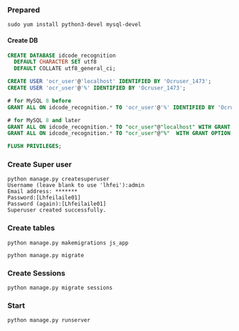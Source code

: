 ### Prepared


```shell
sudo yum install python3-devel mysql-devel
```



#### Create DB

```SQL
CREATE DATABASE idcode_recognition
  DEFAULT CHARACTER SET utf8
  DEFAULT COLLATE utf8_general_ci;

CREATE USER 'ocr_user'@'localhost' IDENTIFIED BY 'Ocruser_1473';
CREATE USER 'ocr_user'@'%' IDENTIFIED BY 'Ocruser_1473';

# for MySQL 8 before
GRANT ALL ON idcode_recognition.* TO 'ocr_user'@'%' IDENTIFIED BY 'Ocruser_1473';

# for MySQL 8 and later
GRANT ALL ON idcode_recognition.* TO "ocr_user"@"localhost" WITH GRANT OPTION;
GRANT ALL ON idcode_recognition.* TO "ocr_user"@"%"  WITH GRANT OPTION;

FLUSH PRIVILEGES;
```





### Create Super user

```shell
python manage.py createsuperuser
Username (leave blank to use 'lhfei'):admin
Email address: *******
Password:[Lhfeilaile01]
Password (again):[Lhfeilaile01]
Superuser created successfully.
```

### Create tables

```shell
python manage.py makemigrations js_app

python manage.py migrate
```



### Create Sessions

```shell
python manage.py migrate sessions
```



### Start

```python
python manage.py runserver
```

